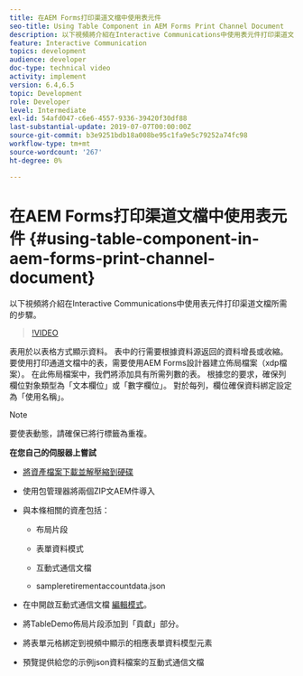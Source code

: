 ```yaml
---
title: 在AEM Forms打印渠道文檔中使用表元件
seo-title: Using Table Component in AEM Forms Print Channel Document
description: 以下視頻將介紹在Interactive Communications中使用表元件打印渠道文檔所需的步驟。
feature: Interactive Communication
topics: development
audience: developer
doc-type: technical video
activity: implement
version: 6.4,6.5
topic: Development
role: Developer
level: Intermediate
exl-id: 54afd047-c6e6-4557-9336-39420f30df88
last-substantial-update: 2019-07-07T00:00:00Z
source-git-commit: b3e9251bdb18a008be95c1fa9e5c79252a74fc98
workflow-type: tm+mt
source-wordcount: '267'
ht-degree: 0%

---
```


# 在AEM Forms打印渠道文檔中使用表元件 {#using-table-component-in-aem-forms-print-channel-document}

以下視頻將介紹在Interactive Communications中使用表元件打印渠道文檔所需的步驟。

>[!VIDEO](https://video.tv.adobe.com/v/27769?quality=12&learn=on)

表用於以表格方式顯示資料。 表中的行需要根據資料源返回的資料增長或收縮。 要使用打印通道文檔中的表，需要使用AEM Forms設計器建立佈局檔案（xdp檔案）。 在此佈局檔案中，我們將添加具有所需列數的表。 根據您的要求，確保列欄位對象類型為「文本欄位」或「數字欄位」。 對於每列，欄位確保資料綁定設定為「使用名稱」。

>[!NOTE]
>
>要使表動態，請確保已將行標籤為重複。

**在您自己的伺服器上嘗試**

* [將資產檔案下載並解壓縮到硬碟](assets/usingtablesinprintchannel.zip)

* 使用包管理器將兩個ZIP文AEM件導入

* 與本條相關的資產包括：

   * 布局片段

   * 表單資料模式

   * 互動式通信文檔
   * sampleretirementaccountdata.json

* 在中開啟互動式通信文檔 [編輯模式](http://localhost:4502/editor.html/content/forms/af/401kstatement/tablesinprintdocument/channels/print.html)。

* 將TableDemo佈局片段添加到「貢獻」部分。
* 將表單元格綁定到視頻中顯示的相應表單資料模型元素

* 預覽提供給您的示例json資料檔案的互動式通信文檔
